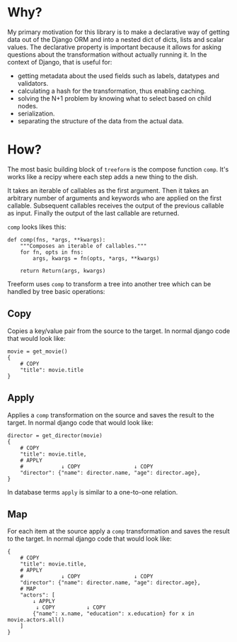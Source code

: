 # Why?

My primary motivation for this library is to make a declarative way of getting data out of the Django ORM and into a nested dict of dicts, lists and scalar values. The declarative property is important because it allows for asking questions about the transformation without actually running it. In the context of Django, that is useful for:

- getting metadata about the used fields such as labels, datatypes and validators.
- calculating a hash for the transformation, thus enabling caching.
- solving the N+1 problem by knowing what to select based on child nodes.
- serialization.
- separating the structure of the data from the actual data.

# How?

The most basic building block of `treeform` is the compose function `comp`. It's works like a recipy where each step adds a new thing to the dish.

It takes an iterable of callables as the first argument. Then it takes an arbitrary number of arguments and keywords who are applied on the first callable. Subsequent callables receives the output of the previous callable as input. Finally the output of the last callable are returned.

`comp` looks likes this:

    def comp(fns, *args, **kwargs):
        """Composes an iterable of callables."""
        for fn, opts in fns:
            args, kwargs = fn(opts, *args, **kwargs)

        return Return(args, kwargs)

Treeform uses `comp` to transform a tree into another tree which can be handled by tree basic operations:

## Copy

Copies a key/value pair from the source to the target. In normal django code that would look like:

    movie = get_movie()
    {
        # COPY
        "title": movie.title
    }

## Apply

Applies a `comp` transformation on the source and saves the result to the target. In normal django code that would look like:

    director = get_director(movie)
    {
        # COPY
        "title": movie.title,
        # APPLY
        #            ↓ COPY                 ↓ COPY
        "director": {"name": director.name, "age": director.age},
    }

In database terms `apply` is similar to a one-to-one relation.

## Map

For each item at the source apply a `comp` transformation and saves the result to the target. In normal django code that would look like:

    {
        # COPY
        "title": movie.title,
        # APPLY
        #            ↓ COPY                 ↓ COPY
        "director": {"name": director.name, "age": director.age},
        # MAP
        "actors": [
            ↓ APPLY
             ↓ COPY          ↓ COPY                   
            {"name": x.name, "education": x.education} for x in movie.actors.all()
        ]
    }

